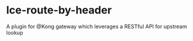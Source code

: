 # lce-route-by-header
 A plugin for @Kong gateway which leverages a RESTful API for upstream lookup
